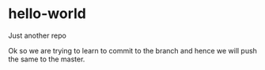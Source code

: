 # hello-world
Just another repo

Ok so we are trying to learn to commit to the branch and hence we will push the same to the master.


      
